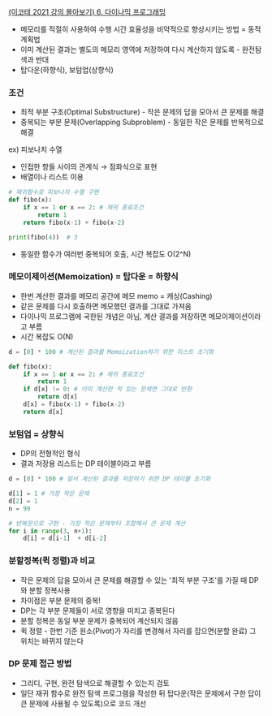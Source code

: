 [(이코테 2021 강의 몰아보기) 6. 다이나믹 프로그래밍](https://youtu.be/5Lu34WIx2Us)

- 메모리를 적절히 사용하여 수행 시간 효율성을 비약적으로 향상시키는 방법 = 동적 계획법
- 이미 계산된 결과는 별도의 메모리 영역에 저장하여 다시 계산하지 않도록 - 완전탐색과 반대
- 탑다운(하향식), 보텀업(상향식)

### 조건

- 최적 부분 구조(Optimal Substructure) - 작은 문제의 답을 모아서 큰 문제를 해결
- 중복되는 부분 문제(Overlapping Subproblem) - 동일한 작은 문제를 반복적으로 해결

ex) 피보나치 수열

- 인접한 항들 사이의 관계식 → 점화식으로 표현
- 배열이나 리스트 이용

```python
# 재귀함수로 피보나치 수열 구현
def fibo(x):
	if x == 1 or x == 2: # 재귀 종료조건
		return 1
	return fibo(x-1) + fibo(x-2)

print(fibo(4))  # 3
```

- 동일한 함수가 여러번 중복되어 호출, 시간 복잡도 O(2^N)

### 메모이제이션(Memoization) = 탑다운 = 하향식

- 한번 계산한 결과를 메모리 공간에 메모 memo = 캐싱(Cashing)
- 같은 문제를 다시 호출하면 메모했던 결과를 그대로 가져옴
- 다이나믹 프로그램에 국한된 개념은 아님, 계산 결과를 저장하면 메모이제이션이라고 부름
- 시간 복잡도 O(N)

```python
d = [0] * 100 # 계산된 결과를 Memoization하기 위한 리스트 초기화

def fibo(x): 
	if x == 1 or x == 2: # 재귀 종료조건
		return 1
	if d[x] != 0: # 이미 계산한 적 있는 문제면 그대로 반환
		return d[x]
	d[x] = fibo(x-1) + fibo(x-2)
	return d[x]
```

### 보텀업 = 상향식

- DP의 전형적인 형식
- 결과 저장용 리스트는 DP 테이블이라고 부름

```python
d = [0] * 100 # 앞서 계산된 결과를 저장하기 위한 DP 테이블 초기화

d[1] = 1 # 가장 작은 문제 
d[2] = 1
n = 99

# 반복문으로 구현 - 가장 작은 문제부터 조합해서 큰 문제 계산
for i in range(3, n+1):
	d[i] = d[i-1]  + d[i-2]
```

### 분할정복(퀵 정렬)과 비교

- 작은 문제의 답을 모아서 큰 문제를 해결할 수 있는 '최적 부분 구조'를 가질 때 DP와 분할 정복사용
- 차이점은 부분 문제의 중복!
- DP는 각 부분 문제들이 서로 영향을 미치고 중복된다
- 분할 정복은 동일 부분 문제가 중복되어 계산되지 않음
- 퀵 정렬 - 한번 기준 원소(Pivot)가 자리를 변경해서 자리를 잡으면(분할 완료) 그 위치는 바뀌지 않는다

### DP 문제 접근 방법

- 그리디, 구현, 완전 탐색으로 해결할 수 있는지 검토
- 일단 재귀 함수로 완전 탐색 프로그램을 작성한 뒤 탑다운(작은 문제에서 구한 답이 큰 문제에 사용될 수 있도록)으로 코드 개선
